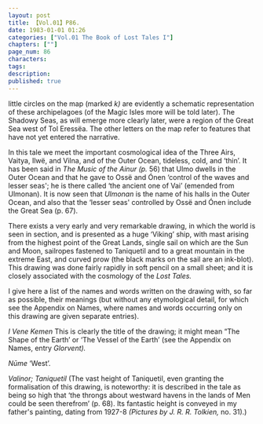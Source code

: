 ```yaml
---
layout: post
title: 【Vol.01】P86.
date: 1983-01-01 01:26
categories: ["Vol.01 The Book of Lost Tales I"]
chapters: [""]
page_num: 86
characters: 
tags: 
description: 
published: true
---
```


<p style="text-indent: 0;">
little circles on the map (marked <I>k) </I>are evidently a schematic representation of these archipelagoes (of the Magic Isles more will be told later). The Shadowy Seas, as will emerge more clearly later, were a region of the Great Sea west of Tol Eressëa. The other letters on the map refer to features that have not yet entered the narrative.
</p>

In this tale we meet the important cosmological idea of the Three Airs, Vaitya, Ilwë, and Vilna, and of the Outer Ocean, tideless, cold, and ‘thin’. It has been said in <I>The Music of the Ainur (p. </I>56) that Ulmo dwells in the Outer Ocean and that he gave to Ossë and Ónen ‘control of the waves and lesser seas'; he is there called ‘the ancient one of Vai’ (emended from Ulmonan). It is now seen that <I>Ulmonan </I>is the name of his halls in the Outer Ocean, and also that the ‘lesser seas' controlled by Ossë and Ónen include the Great Sea (p. 67).

There exists a very early and very remarkable drawing, in which the world is seen in section, and is presented as a huge ‘Viking’ ship, with mast arising from the highest point of the Great Lands, single sail on which are the Sun and Moon, sailropes fastened to Taniquetil and to a great mountain in the extreme East, and curved prow (the black marks on the sail are an ink-blot). This drawing was done fairly rapidly in soft pencil on a small sheet; and it is closely associated with the cosmology of the <I>Lost Tales.</I>

I give here a list of the names and words written on the drawing with, so far as possible, their meanings (but without any etymological detail, for which see the Appendix on Names, where names and words occurring only on this drawing are given separate entries).

<I>I Vene Kemen </I>This is clearly the title of the drawing; it might mean “The Shape of the Earth’ or ‘The Vessel of the Earth’ (see the Appendix on Names, entry <I>Glorvent).</I>

<I>Nūme    </I>‘West’.

<I>Valinor; Taniquetil </I>(The vast height of Taniquetil, even granting the formalisation of this drawing, is noteworthy: it is described in the tale as being so high that ‘the throngs about westward havens in the lands of Men could be seen therefrom’ (p. 68). Its fantastic height is conveyed in my father's painting, dating from 1927-8 <I>(Pictures by J. R. R. Tolkien, </I>no. 31).)

